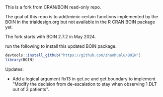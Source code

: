 This is a fork from CRAN/BOIN read-only repo.

The goal of this repo is to add/mimic certain functions implemented by the BOIN in the  trialdesign.org but not available in the R CRAN BOIN package yet.

The fork starts with BOIN 2.7.2 in May 2024. 

run the following to install this updated BOIN package.

```r
devtools::install_github("https://github.com/zhaohualu/BOIN")
library(BOIN)
```

Updates:
* Add a logical argument fix13 in get.oc and get.boundary to implement "Modify the decision from de-escalation to stay when observing 1 DLT out of 3 patients".
